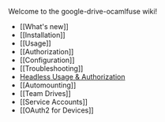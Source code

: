Welcome to the google-drive-ocamlfuse wiki!

* [[What's new]]
* [[Installation]]
* [[Usage]]
* [[Authorization]]
* [[Configuration]]
* [[Troubleshooting]]
* [Headless Usage & Authorization](https://github.com/astrada/google-drive-ocamlfuse/wiki/Headless-Usage-&-Authorization)
* [[Automounting]]
* [[Team Drives]]
* [[Service Accounts]]
* [[OAuth2 for Devices]]